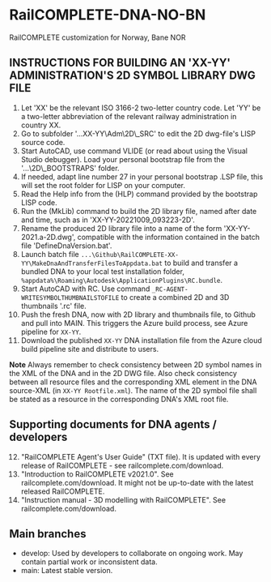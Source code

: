 # RailCOMPLETE-DNA-NO-BN
RailCOMPLETE customization for Norway, Bane NOR

## INSTRUCTIONS FOR BUILDING AN 'XX-YY' ADMINISTRATION'S 2D SYMBOL LIBRARY DWG FILE

1. Let 'XX' be the relevant ISO 3166-2 two-letter country code. Let 'YY' be a two-letter abbreviation of the relevant railway administration in country XX.
2. Go to subfolder '...XX-YY\Adm\2D\\_SRC' to edit the 2D dwg-file's LISP source code.
3. Start AutoCAD, use command VLIDE (or read about using the Visual Studio debugger). Load your personal bootstrap file from the '...\2D\\_BOOTSTRAPS' folder.
4. If needed, adapt line number 27 in your personal bootstrap .LSP file, this will set the root folder for LISP on your computer.
5. Read the Help info from the (HLP) command provided by the bootstrap LISP code.
6. Run the (MkLib) command to build the 2D library file, named after date and time, such as in 'XX-YY-20221009_093223-2D'.
7. Rename the produced 2D library file into a name of the form 'XX-YY-2021.a-2D.dwg', compatible with the information contained in the batch file 'DefineDnaVersion.bat'.
8. Launch batch file `...\Github\RailCOMPLETE-XX-YY\MakeDnaAndTransferFilesToAppdata.bat` to build and transfer a bundled DNA to your local test installation folder, `%appdata%\Roaming\Autodesk\ApplicationPlugins\RC.bundle`.
9. Start AutoCAD with RC. Use command `_RC-AGENT-WRITESYMBOLTHUMBNAILSTOFILE` to create a combined 2D and 3D thumbnails '.rc' file.
10. Push the fresh DNA, now with 2D library and thumbnails file, to Github and pull into MAIN. This triggers the Azure build process, see Azure pipeline for `XX-YY`.
11. Download the published `XX-YY` DNA installation file from the Azure cloud build pipeline site and distribute to users.

**Note** Always remember to check consistency between 2D symbol names in the XML of the DNA and in the 2D DWG file. Also check consistency between all resource files and the corresponding XML element in the DNA source-XML (in `XX-YY Rootfile.xml`). The name of the 2D symbol file shall be stated as a resource in the corresponding DNA's XML root file.

## Supporting documents for DNA agents / developers
12.	"RailCOMPLETE Agent's User Guide" (TXT file). It is updated with every release of RailCOMPLETE - see railcomplete.com/download.
13. "Introduction to RailCOMPLETE v2021.0". See railcomplete.com/download. It might not be up-to-date with the latest released RailCOMPLETE.
14. "Instruction manual - 3D modelling with RailCOMPLETE". See railcomplete.com/download.

## Main branches
- develop: Used by developers to collaborate on ongoing work. May contain partial work or inconsistent data.
- main: Latest stable version.
